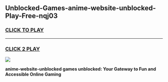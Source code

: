 
## Unblocked-Games-anime-website-unblocked-Play-Free-nqj03
<h3>
<a href="https://premium76.site?title=anime-website-unblocked&ref=18A1">CLICK TO PLAY</a></h3>
<hr>

<h3>
<a href="https://premium76.site?title=anime-website-unblocked&ref=18A1">CLICK 2 PLAY</a>
  
</h3>

<a href="https://premium76.site?title=anime-website-unblocked&ref=18A1"><img src="https://clearcache.store/games.png"></a>


**anime-website-unblocked games unblocked: Your Gateway to Fun and Accessible Online Gaming**
